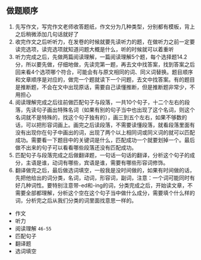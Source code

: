 ## 做题顺序

1. 先写作文，写完作文老师收答题纸，作文分为几种类型，分别都有模板，背上之后稍微添加几句话就好了
2. 收完作文之后听听力，在发卷的时候就要先读听力的题，在做听力之前一定要读完选项，读完选项就知道问题大概是什么，听的时候就可以着重听
3. 听力完成之后，先做两篇阅读理解，一篇阅读理解5个题，每个选择题14.2分，所以要先做，仔细地做，先读完第一题，再去文中找答案，找到答案之后回来看4个选项哪个符合，可能会有与原文相同的词、同义词替换。题目顺序和文章顺序是对应的，做完一个题就读下一个问题，去文中找答案。有的题目是推断题，不会在文中出现原话，需要自己读懂推断，但是推断题非常少，不用担心
4. 阅读理解完成之后往前做匹配句子与段落，一共10个句子，十二个左右的段落，先读句子画出特殊名词（如果有别的句子当中也出现了这个名词，则这个名词就不是特殊的，找这个句子独有的），画三到五个左右，如果不够数的话，可以把形容词画上。画完之后读段落，不需要读懂段落，就看段落里面有没有出现你在句子中画出的词，出现了两个以上相同词或同义词的就可以匹配成功。需要看一下题目中的关键词是什么，匹配成功一个就要划掉一个。最后做不出来的句子可以看看哪些段落还没有匹配成功。
5. 匹配句子与段落完成之后做翻译题，一句话一句话的翻译，分析这个句子的成分，主语是谁，动词有哪些，宾语是谁，需要有哪些形容词修饰。
6. 翻译做完之后，最后做选词填空，一般我是没时间做的，如果有时间做的话，先把他给出的词分类，名词，动词，形容词，副词，注意：一个词可能同时有好几种词性。要特别注意带-ed和-ing的词，分类完成之后，开始读文章，不需要全部都理解，分析这个空在这个句子当中做什么成分，需要填个什么样的词，分析完之后从我们分类的词里面找意思一样的。

- 作文
- 听力
- 阅读理解 `46-55`
- 匹配句子
- 翻译题
- 选词填空